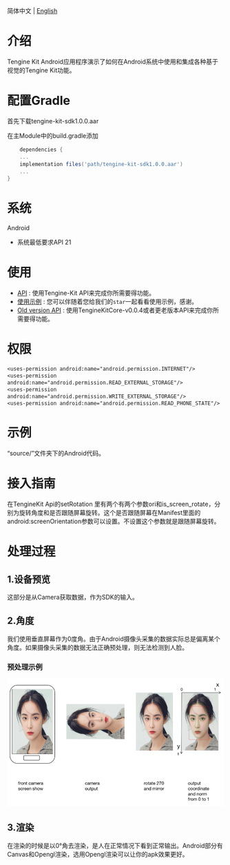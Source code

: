 简体中文 | [English](../README.md)

# 介绍
Tengine Kit Android应用程序演示了如何在Android系统中使用和集成各种基于视觉的Tengine Kit功能。

# 配置Gradle
首先下载tengine-kit-sdk1.0.0.aar

在主Module中的build.gradle添加
```groovy
    dependencies {
    ...
    implementation files('path/tengine-kit-sdk1.0.0.aar')
    ...
}
```           

# 系统
Android
- 系统最低要求API 21

# 使用
- [API](Android_api_CN.md) : 使用Tengine-Kit API来完成你所需要得功能。
- [使用示例](Usage.md) : 您可以伴随着您给我们的```star```一起看看使用示例，感谢。
- [Old version API](https://github.com/OAID/TengineKit/blob/test/Android/docs/Android_api_CN.md) : 使用TengineKitCore-v0.0.4或者更老版本API来完成你所需要得功能。

# 权限
``` permission
<uses-permission android:name="android.permission.INTERNET"/>
<uses-permission android:name="android.permission.READ_EXTERNAL_STORAGE"/>
<uses-permission android:name="android.permission.WRITE_EXTERNAL_STORAGE"/>
<uses-permission android:name="android.permission.READ_PHONE_STATE"/>
```

# 示例
“source/”文件夹下的Android代码。
# 接入指南
在TengineKit Api的setRotation 里有两个有两个参数ori和is_screen_rotate，分别为旋转角度和是否跟随屏幕旋转。这个是否跟随屏幕在Manifest里面的android:screenOrientation参数可以设置。不设置这个参数就是跟随屏幕旋转。
# 处理过程
## 1.设备预览
这部分是从Camera获取数据，作为SDK的输入。
## 2.角度
我们使用垂直屏幕作为0度角。由于Android摄像头采集的数据实际总是偏离某个角度。如果摄像头采集的数据无法正确预处理，则无法检测到人脸。

### 预处理示例
![](../image/rotateexample.png)

## 3.渲染
在渲染的时候是以0°角去渲染，是人在正常情况下看到正常输出。Android部分有Canvas和Opengl渲染，选用Opengl渲染可以让你的apk效果更好。

